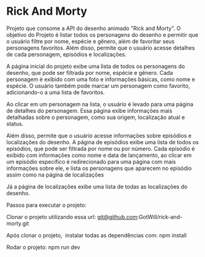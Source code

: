 
# Rick And Morty

Projeto que consome a API do desenho animado "Rick and Morty". O objetivo do Projeto é listar todos os personagens do desenho e permitir que o usuário filtre por nome, espécie e gênero, além de favoritar seus personagens favoritos. Além disso, permite que o usuário acesse detalhes de cada personagem, episódios e localizações.

A página inicial do projeto exibe uma lista de todos os personagens do desenho, que pode ser filtrada por nome, espécie e gênero. Cada personagem é exibido com uma foto e informações básicas, como nome e espécie. O usuário também pode marcar um personagem como favorito, adicionando-o a uma lista de favoritos.

Ao clicar em um personagem na lista, o usuário é levado para uma página de detalhes do personagem. Essa página exibe informações mais detalhadas sobre o personagem, como sua origem, localização atual e status.

Além disso, permite que o usuário acesse informações sobre episódios e localizações do desenho. A página de episódios exibe uma lista de todos os episódios, que pode ser filtrada por nome ou por número. Cada episódio é exibido com informações como nome e data de lançamento, ao clicar em um episódio especifico é redirecionado para uma página com mais informações sobre ele, e lista os personagens que aparecem no episódio assim como na página de localizações

Já a página de localizações exibe uma lista de todas as localizações do desenho.

Passos para executar o projeto:

Clonar o projeto utilizando essa url: git@github.com:GotWill/rick-and-morty.git

Após clonar o projeto, 
instalar todas as dependências com: npm install

Rodar o projeto: npm run dev

